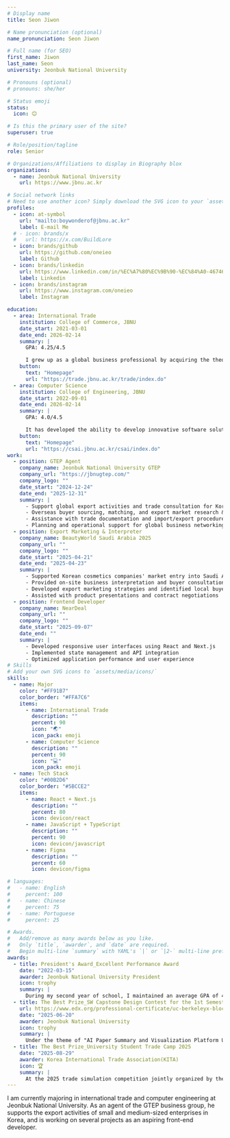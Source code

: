 ```yaml
---
# Display name
title: Seon Jiwon

# Name pronunciation (optional)
name_pronunciation: Seon Jiwon

# Full name (for SEO)
first_name: Jiwon
last_name: Seon
university: Jeonbuk National University

# Pronouns (optional)
# pronouns: she/her

# Status emoji
status:
  icon: 😊

# Is this the primary user of the site?
superuser: true

# Role/position/tagline
role: Senior

# Organizations/Affiliations to display in Biography blox
organizations:
  - name: Jeonbuk National University
    url: https://www.jbnu.ac.kr

# Social network links
# Need to use another icon? Simply download the SVG icon to your `assets/media/icons/` folder.
profiles:
  - icon: at-symbol
    url: "mailto:boywonderof@jbnu.ac.kr"
    label: E-mail Me
  # - icon: brands/x
  #   url: https://x.com/BuildLore
  - icon: brands/github
    url: https://github.com/oneieo
    label: Github
  - icon: brands/linkedin
    url: https://www.linkedin.com/in/%EC%A7%80%EC%9B%90-%EC%84%A0-467467366/
    label: Linkedin
  - icon: brands/instagram
    url: https://www.instagram.com/oneieo
    label: Instagram

education:
  - area: International Trade
    institution: College of Commerce, JBNU
    date_start: 2021-03-01
    date_end: 2026-02-14
    summary: |
      GPA: 4.25/4.5

      I grew up as a global business professional by acquiring the theoretical foundation and practical knowledge of international trade and learning global market trends, trade negotiations, import and export procedures, and international marketing strategies.
    button:
      text: "Homepage"
      url: "https://trade.jbnu.ac.kr/trade/index.do"
  - area: Computer Science
    institution: College of Engineering, JBNU
    date_start: 2022-09-01
    date_end: 2026-02-14
    summary: |
      GPA: 4.0/4.5

      It has developed the ability to develop innovative software solutions through programming, data structure, algorithms, databases, and artificial intelligence by learning from basic theory of computer science to practical applications.
    button:
      text: "Homepage"
      url: "https://csai.jbnu.ac.kr/csai/index.do"
work:
  - position: GTEP Agent
    company_name: Jeonbuk National University GTEP
    company_url: "https://jbnugtep.com/"
    company_logo: ""
    date_start: "2024-12-24"
    date_end: "2025-12-31"
    summary: |
      - Support global export activities and trade consultation for Korean SMEs
      - Overseas buyer sourcing, matching, and export market research & analysis
      - Assistance with trade documentation and import/export procedures
      - Planning and operational support for global business networking events
  - position: Export Marketing & Interpreter
    company_name: BeautyWorld Saudi Arabia 2025
    company_url: ""
    company_logo: ""
    date_start: "2025-04-21"
    date_end: "2025-04-23"
    summary: |
      - Supported Korean cosmetics companies' market entry into Saudi Arabia
      - Provided on-site business interpretation and buyer consultation
      - Developed export marketing strategies and identified local buyers
      - Assisted with product presentations and contract negotiations
  - position: Frontend Developer
    company_name: NearDeal
    company_url: ""
    company_logo: ""
    date_start: "2025-09-07"
    date_end: ""
    summary: |
      - Developed responsive user interfaces using React and Next.js
      - Implemented state management and API integration
      - Optimized application performance and user experience
# Skills
# Add your own SVG icons to `assets/media/icons/`
skills:
  - name: Major
    color: "#FF91B7"
    color_border: "#FFA7C6"
    items:
      - name: International Trade
        description: ""
        percent: 90
        icon: "🌏"
        icon_pack: emoji
      - name: Computer Science
        description: ""
        percent: 90
        icon: "💻"
        icon_pack: emoji
  - name: Tech Stack
    color: "#00B2D6"
    color_border: "#5BCCE2"
    items:
      - name: React + Next.js
        description: ""
        percent: 80
        icon: devicon/react
      - name: JavaScript + TypeScript
        description: ""
        percent: 90
        icon: devicon/javascript
      - name: Figma
        description: ""
        percent: 60
        icon: devicon/figma

# languages:
#   - name: English
#     percent: 100
#   - name: Chinese
#     percent: 75
#   - name: Portuguese
#     percent: 25

# Awards.
#   Add/remove as many awards below as you like.
#   Only `title`, `awarder`, and `date` are required.
#   Begin multi-line `summary` with YAML's `|` or `|2-` multi-line prefix and indent 2 spaces below.
awards:
  - title: President's Award_Excellent Performance Award
    date: "2022-03-15"
    awarder: Jeonbuk National University President
    icon: trophy
    summary: |
      During my second year of school, I maintained an average GPA of 4.5/4.5 in all subjects to achieve the first place in the department, and won the Presidential Award in recognition of my academic achievement.
  - title: The Best Prize_SW Capstone Design Contest for the 1st Semester of the 2025 School Year
    url: https://www.edx.org/professional-certificate/uc-berkeleyx-blockchain-fundamentals
    date: "2025-06-20"
    awarder: Jeonbuk National University
    icon: trophy
    summary: |
      Under the theme of "AI Paper Summary and Visualization Platform Using LLM," we developed an innovative system that automatically extracts the core contents of academic papers and converts them into intuitive visualization data by utilizing natural language processing technology of large language models. We presented a practical solution that can drastically shorten the review time of the paper for researchers, and won the grand prize in recognition of its excellent technical completeness and high usability.
  - title: The Best Prize_University Student Trade Camp 2025
    date: "2025-08-29"
    awarder: Korea International Trade Association(KITA)
    icon: 🏆
    summary: |
      At the 2025 trade simulation competition jointly organized by the Korea International Trade Association and the Industry-Academic Cooperation Foundation, the company presented its strategy for entering the Japanese market by Korean churro companies. By closely analyzing the growth trend and consumer preference of the Japanese pet market, and systematically establishing localization strategies, distribution channel construction plan, and marketing strategy based on the differentiated competitiveness of Korean products, we presented a highly feasible plan for entering the market. We received the top prize in recognition of the depth of market research, specificity of the strategy, and practical applicability.
---
```


I am currently majoring in international trade and computer engineering at Jeonbuk National University.
As an agent of the GTEP business group, he supports the export activities of small and medium-sized enterprises in Korea, and is working on several projects as an aspiring front-end developer.
